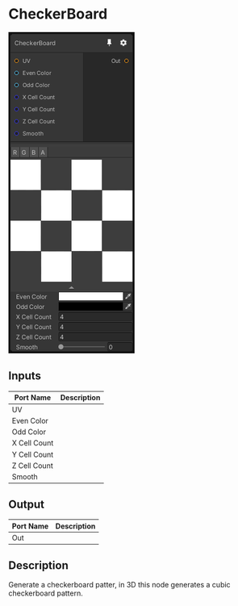 # CheckerBoard
![Mixture.CheckerBoard](../../images/Mixture.CheckerBoard.png)
## Inputs
Port Name | Description
--- | ---
UV | 
Even Color | 
Odd Color | 
X Cell Count | 
Y Cell Count | 
Z Cell Count | 
Smooth | 

## Output
Port Name | Description
--- | ---
Out | 

## Description
Generate a checkerboard patter, in 3D this node generates a cubic checkerboard pattern.

